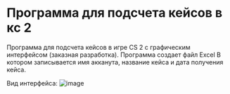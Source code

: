 # Программа для подсчета кейсов в кс 2
Программа для подсчета кейсов в игре CS 2 с графическим интерфейсом
(заказная разработка).
Программа создает файл Excel В котором записывается имя акканута, название кейса и дата получения кейса.

Вид интерфейса:
![image](https://github.com/GameMorg/case-Farm-in-CS-2-Basic-version-/assets/58044126/214f6d7a-9960-46c6-ac17-f9cbdab6b9ae)

